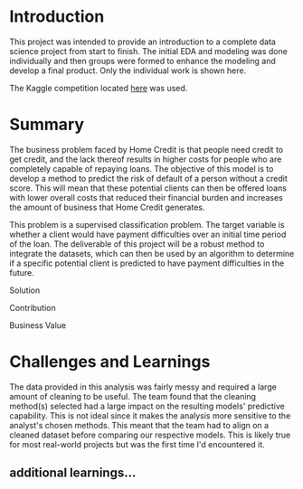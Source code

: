 # Introduction
This project was intended to provide an introduction to a complete data science project from start to finish. The initial EDA and modeling was done individually and then groups were formed to enhance the modeling and develop a final product. Only the individual work is shown here.

The Kaggle competition located [here](https://kaggle.com/competitions/home-credit-default-risk) was used.

# Summary
The business problem faced by Home Credit is that people need credit to get credit, and the lack thereof results in higher costs for people who are completely capable of repaying loans. The objective of this model is to develop a method to predict the risk of default of a person without a credit score. This will mean that these potential clients can then be offered loans with lower overall costs that reduced their financial burden and increases the amount of business that Home Credit generates. 

This problem is a supervised classification problem. The target variable is whether a client would have payment difficulties over an initial time period of the loan. The deliverable of this project will be a robust method to integrate the datasets, which can then be used by an algorithm to determine if a specific potential client is predicted to have payment difficulties in the future. 

Solution

Contribution

Business Value

# Challenges and Learnings
The data provided in this analysis was fairly messy and required a large amount of cleaning to be useful. The team found that the cleaning method(s) selected had a large impact on the resulting models' predictive capability. This is not ideal since it makes the analysis more sensitive to the analyst's chosen methods. This meant that the team had to align on a cleaned dataset before comparing our respective models. This is likely true for most real-world projects but was the first time I'd encountered it.

## additional learnings...
